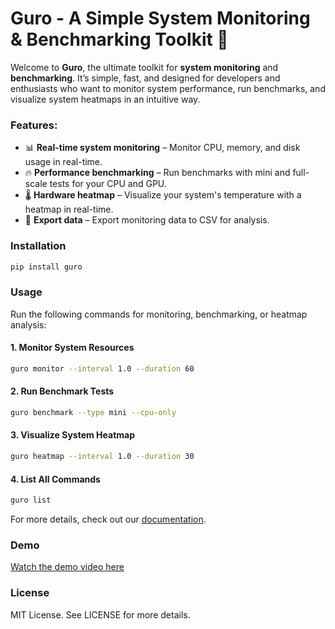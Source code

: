 # Guro - A Simple System Monitoring & Benchmarking Toolkit 🚀


Welcome to **Guro**, the ultimate toolkit for **system monitoring** and **benchmarking**. It’s simple, fast, and designed for developers and enthusiasts who want to monitor system performance, run benchmarks, and visualize system heatmaps in an intuitive way.

### Features:
- 📊 **Real-time system monitoring** – Monitor CPU, memory, and disk usage in real-time.
- 🔥 **Performance benchmarking** – Run benchmarks with mini and full-scale tests for your CPU and GPU.
- 🌡️ **Hardware heatmap** – Visualize your system's temperature with a heatmap in real-time.
- 💾 **Export data** – Export monitoring data to CSV for analysis.
  
### Installation

```bash
pip install guro
```

### Usage

Run the following commands for monitoring, benchmarking, or heatmap analysis:

#### 1. **Monitor System Resources**
```bash
guro monitor --interval 1.0 --duration 60
```

#### 2. **Run Benchmark Tests**
```bash
guro benchmark --type mini --cpu-only
```

#### 3. **Visualize System Heatmap**
```bash
guro heatmap --interval 1.0 --duration 30
```

#### 4. **List All Commands**
```bash
guro list
```

For more details, check out our [documentation](https://github.com/dhanushk-offl/guro/wiki).

### Demo

[Watch the demo video here](https://www.youtube.com/watch?v=xyz123)

### License

MIT License. See LICENSE for more details.
